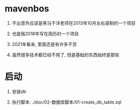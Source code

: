 # mavenbos
1. 不出意外应该是黑马于洋老师在2013年10月左右录制的一个项目

2. 也是我2018年写在简历的一个项目

3. 2021年看来, 里面还是有许多干货

4. 虽然很多技术都已经不用了, 但是基础的东西始终是那些

# 启动

1. 安装db
   
2. 执行脚本: ./doc/02-数据库脚本/01-create_db_table.sql